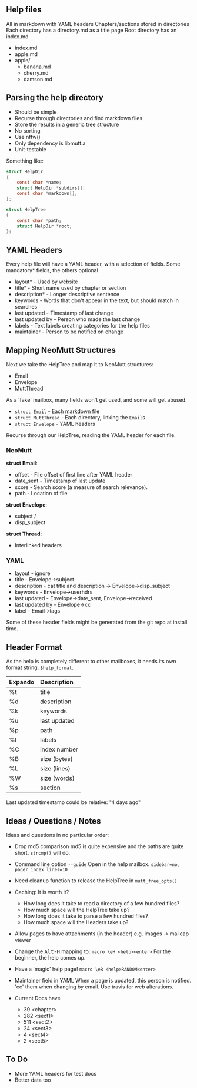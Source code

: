 ## Help files
All in markdown with YAML headers
Chapters/sections stored in directories
Each directory has a directory.md as a title page
Root directory has an index.md

- index.md
- apple.md
- apple/
	+ banana.md
	+ cherry.md
	+ damson.md

## Parsing the help directory

- Should be simple
- Recurse through directories and find markdown files
- Store the results in a generic tree structure
- No sorting
- Use nftw()
- Only dependency is libmutt.a
- Unit-testable

Something like:

```c
struct HelpDir
{
    const char *name;
    struct HelpDir *subdirs[];
    const char *markdown[];
};

struct HelpTree
{
    const char *path;
    struct HelpDir *root;
};
```

## YAML Headers

Every help file will have a YAML header, with a selection of fields.
Some mandatory\* fields, the others optional

- layout\*        - Used by website
- title\*         - Short name used by chapter or section
- description\*   - Longer descriptive sentence
- keywords        - Words that don't appear in the text, but should match in searches
- last updated    - Timestamp of last change
- last updated by - Person who made the last change
- labels          - Text labels creating categories for the help files
- maintainer      - Person to be notified on change

## Mapping NeoMutt Structures

Next we take the HelpTree and map it to NeoMutt structures:
- Email
- Envelope
- MuttThread

As a 'fake' mailbox, many fields won't get used, and some will get abused.

- `struct Email` - Each markdown file
- `struct MuttThread` - Each directory, linking the `Email`s
- `struct Envelope` - YAML headers

Recurse through our HelpTree, reading the YAML header for each file.

### NeoMutt

**struct Email**:
- offset - File offset of first line after YAML header
- date_sent - Timestamp of last update
- score - Search score (a measure of search relevance).
- path - Location of file

**struct Envelope**:
- subject /
- disp_subject

**struct Thread**:
- Interlinked headers

### YAML

- layout - ignore
- title - Envelope->subject
- description - cat title and description -> Envelope->disp_subject
- keywords - Envelope->userhdrs
- last updated - Envelope->date_sent, Envelope->received
- last updated by - Envelope->cc
- label - Email->tags

Some of these header fields might be generated from the git repo at install time.

## Header Format

As the help is completely different to other mailboxes, it needs its own format
string: `$help_format`.

| Expando | Description  |
| :------ | :----------- |
| %t      | title        |
| %d      | description  |
| %k      | keywords     |
| %u      | last updated |
| %p      | path         |
| %l      | labels       |
| %C      | index number |
| %B      | size (bytes) |
| %L      | size (lines) |
| %W      | size (words) |
| %s      | section      |

Last updated timestamp could be relative: "4 days ago"

## Ideas / Questions / Notes

Ideas and questions in no particular order:

- Drop md5 comparison
  md5 is quite expensive and the paths are quite short.
  `strcmp()` will do.

- Command line option `--guide`
  Open in the help mailbox.
  `sidebar=no`, `pager_index_lines=10`

- Need cleanup function to release the HelpTree in `mutt_free_opts()`

- Caching: It is worth it?
  - How long does it take to read a directory of a few hundred files?
  - How much space will the HelpTree take up?
  - How long does it take to parse a few hundred files?
  - How much space will the Headers take up?

- Allow pages to have attachments (in the header)
  e.g. images -> mailcap viewer

- Change the <kbd>Alt-H</kbd> mapping to:
  `macro \eH <help><enter>`
  For the beginner, the help comes up.

- Have a 'magic' help page!
  `macro \eR <help>RANDOM<enter>`

- Maintainer field in YAML
  When a page is updated, this person is notified.
  'cc' them when changing by email.
  Use travis for web alterations.

- Current Docs have
  -  39 \<chapter\>
  - 282 \<sect1\>
  - 511 \<sect2\>
  -  24 \<sect3\>
  -   4 \<sect4\>
  -   2 \<sect5\>

## To Do

- More YAML headers for test docs
- Better data too

